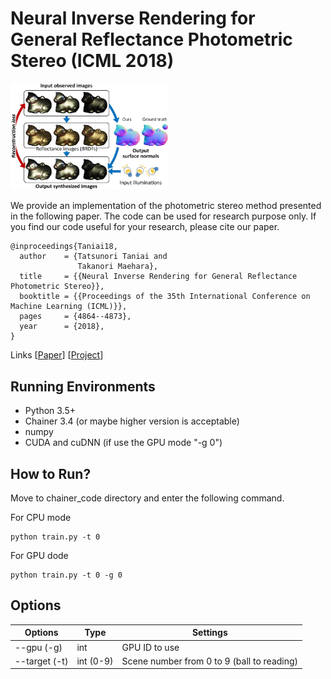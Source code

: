 # Neural Inverse Rendering for General Reflectance Photometric Stereo (ICML 2018)

<img src="overview.jpg" alt="Overview" title="Overview" width="50%" height="50%">

We provide an implementation of the photometric stereo method presented in the following paper. The code can be used for research purpose only. If you find our code useful for your research, please cite our paper.
```
@inproceedings{Taniai18,
  author    = {Tatsunori Taniai and
               Takanori Maehara},
  title     = {{Neural Inverse Rendering for General Reflectance Photometric Stereo}},
  booktitle = {{Proceedings of the 35th International Conference on Machine Learning (ICML)}},
  pages     = {4864--4873},
  year      = {2018},
}
```
Links [[Paper](http://proceedings.mlr.press/v80/taniai18a.html)]  [[Project](https://taniai.space/projects/tm18_neuralps/)]

## Running Environments
- Python 3.5+ 
- Chainer 3.4 (or maybe higher version is acceptable)
- numpy
- CUDA and cuDNN (if use the GPU mode "-g 0")

## How to Run?
Move to chainer_code directory and enter the following command.

For CPU mode
```
python train.py -t 0
```

For GPU dode
```
python train.py -t 0 -g 0
```

## Options
| Options | Type | Settings |
----|---- |---
| --gpu (-g) | int | GPU ID to use |
| --target (-t) | int (0-9) | Scene number from 0 to 9 (ball to reading) |
